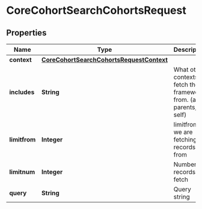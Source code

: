 

# CoreCohortSearchCohortsRequest


## Properties

| Name | Type | Description | Notes |
|------------ | ------------- | ------------- | -------------|
|**context** | [**CoreCohortSearchCohortsRequestContext**](CoreCohortSearchCohortsRequestContext.md) |  |  |
|**includes** | **String** | What other contexts to fetch the frameworks from. (all, parents, self) |  [optional] |
|**limitfrom** | **Integer** | limitfrom we are fetching the records from |  [optional] |
|**limitnum** | **Integer** | Number of records to fetch |  [optional] |
|**query** | **String** | Query string |  |



